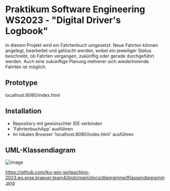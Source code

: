 # Praktikum Software Engineering WS2023 - "Digital Driver's Logbook"

In diesem Projekt wird ein Fahrtenbuch umgesetzt. Neue Fahrten können angelegt, bearbeitet und gelöscht werden, wobei ein jeweiliger Status beschreibt, ob Fahrten vergangen, zukünftig oder gerade durchgeführt werden. Auch eine zukünftige Planung mehrerer sich wiederholende Fahrten ist möglich. 

## Prototype
localhost:8080/index.html

## Installation
- Repository mit gewünschter IDE verbinden
- 'FahrtenbuchApp' ausführen
- Im lokalen Browser 'localhost:8080/index.html' ausführen

## UML-Klassendiagram

![image](https://github.com/jku-win-se/teaching-2023.ws.prse.braeuer.team4/assets/122016173/7b235fe3-97c6-48c2-8011-4e85c015596c)

https://github.com/jku-win-se/teaching-2023.ws.prse.braeuer.team4/blob/main/docs/diagramme/Klassendiagramm.png 

